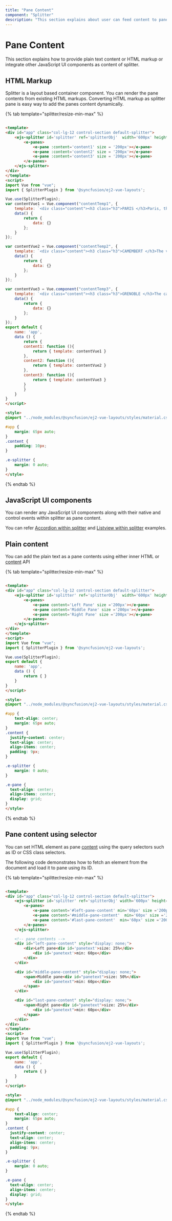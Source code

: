 ```yaml
---
title: "Pane Content"
component: "Splitter"
description: "This section explains about user can feed content to pane as plain text content or HTML markup or integrate other JavaScript UI controls."
---
```


# Pane Content

This section explains how to provide plain text content or HTML markup or integrate other JavaScript UI components as content of splitter.

## HTML Markup

Splitter is a layout based container component. You can render the pane contents from existing HTML markups. Converting HTML markup as splitter pane is easy way to add the panes content dynamically.

{% tab template="splitter/resize-min-max" %}

```html

<template>
<div id="app" class="col-lg-12 control-section default-splitter">
    <ejs-splitter id='splitter' ref='splitterObj'  width='600px' height='200px'>
        <e-panes>
            <e-pane :content='content1' size = '200px'></e-pane>
            <e-pane :content='content2' size = '200px'></e-pane>
            <e-pane :content='content3' size = '200px'></e-pane>
        </e-panes>
    </ejs-splitter>
</div>
</template>
<script>
import Vue from "vue";
import { SplitterPlugin } from '@syncfusion/ej2-vue-layouts';

Vue.use(SplitterPlugin);
var contentVue1 = Vue.component("contentTemp1", {
    template: `<div class="content"><h3 class="h3">PARIS </h3>Paris, the city of lights and love - this short guide is full of ideas for how to make the most of the romanticism...</div>`,
    data() {
        return {
            data: {}
        };
    }
});

var contentVue2 = Vue.component("contentTemp2", {
    template: `<div class="content"><h3 class="h3">CAMEMBERT </h3>The village in the Orne département of Normandy where the famous French cheese is originated from.</div>`,
    data() {
        return {
            data: {}
        };
    }
});

var contentVue3 = Vue.component("contentTemp3", {
    template: `<div class="content"><h3 class="h3">GRENOBLE </h3>The capital city of the French Alps and a major scientific center surrounded by many ski resorts, host of the Winter Olympics in 1968.</div>`,
    data() {
        return {
            data: {}
        };
    }
});
export default {
    name: 'app',
    data () {
        return {
        content1: function (){
            return { template: contentVue1 }
        },
        content2: function (){
            return { template: contentVue2 }
        },
        content3: function (){
            return { template: contentVue3 }
        }
        }
    }
}
</script>

<style>
@import "../node_modules/@syncfusion/ej2-vue-layouts/styles/material.css";

#app {
    margin: 65px auto;
}
.content {
    padding: 10px;
}

.e-splitter {
    margin: 0 auto;
}
</style>

```

{% endtab %}

## JavaScript UI components

You can render any JavaScript UI components along with their native and control events within splitter as pane content.

You can refer [Accordion within splitter](https://ej2.syncfusion.com/vue/demos/#/material/splitter/accordion-navigation-menu.html) and [Listview within splitter](https://ej2.syncfusion.com/vue/demos/#/material/splitter/details-view.html) examples.

## Plain content

You can add the plain text as a pane contents using either inner HTML or [content](../api/splitter/panePropertiesModel/#content) API

{% tab template="splitter/resize-min-max" %}

```html

<template>
<div id="app" class="col-lg-12 control-section default-splitter">
    <ejs-splitter id='splitter' ref='splitterObj'  width='600px' height='200px'>
        <e-panes>
            <e-pane content='Left Pane' size ='200px'></e-pane>
            <e-pane content='Middle Pane' size ='200px'></e-pane>
            <e-pane content='Right Pane' size ='200px'></e-pane>
        </e-panes>
    </ejs-splitter>
</div>
</template>
<script>
import Vue from "vue";
import { SplitterPlugin } from '@syncfusion/ej2-vue-layouts';

Vue.use(SplitterPlugin);
export default {
    name: 'app',
    data () {
        return { }
    }
}
</script>

<style>
@import "../node_modules/@syncfusion/ej2-vue-layouts/styles/material.css";

#app {
    text-align: center;
    margin: 65px auto;
}
.content {
  justify-content: center;
  text-align: center;
  align-items: center;
  padding: 9px;
}

.e-splitter {
    margin: 0 auto;
}

.e-pane {
  text-align: center;
  align-items: center;
  display: grid;
}
</style>

```

{% endtab %}

## Pane content using selector

You can set HTML element as pane [content](../api/splitter/panePropertiesModel/#content) using the query selectors such as ID or CSS class selectors.

The following code demonstrates how to fetch an element from the document and load it to pane using its ID.

{% tab template="splitter/resize-min-max" %}

```html

<template>
<div id="app" class="col-lg-12 control-section default-splitter">
    <ejs-splitter id='splitter' ref='splitterObj' width='600px' height='200px'>
        <e-panes>
            <e-pane content='#left-pane-content' min='60px' size ='200px'></e-pane>
            <e-pane content='#middle-pane-content'  min='60px' size ='200px'></e-pane>
            <e-pane content='#last-pane-content'  min='60px' size ='200px'></e-pane>
        </e-panes>
    </ejs-splitter>

    <!-- pane contents -->
    <div id="left-pane-content" style="display: none;">
        <div>Left pane<div id='panetext'>size: 25%</div>
            <div id='panetext'>min: 60px</div>
        </div>
    </div>

    <div id="middle-pane-content" style="display: none;">
        <span>Middle pane<div id="panetext">size: 50%</div>
            <div id="panetext">min: 60px</div>
        </span>
    </div>

    <div id="last-pane-content" style="display: none;">
        <span>Right pane<div id="panetext">size: 25%</div>
            <div id="panetext">min: 60px</div>
        </span>
    </div>
</div>
</template>
<script>
import Vue from "vue";
import { SplitterPlugin } from '@syncfusion/ej2-vue-layouts';

Vue.use(SplitterPlugin);
export default {
    name: 'app',
    data () {
        return { }
    }
}
</script>

<style>
@import "../node_modules/@syncfusion/ej2-vue-layouts/styles/material.css";

#app {
    text-align: center;
    margin: 65px auto;
}
.content {
  justify-content: center;
  text-align: center;
  align-items: center;
  padding: 9px;
}

.e-splitter {
    margin: 0 auto;
}

.e-pane {
  text-align: center;
  align-items: center;
  display: grid;
}
</style>

```

{% endtab %}